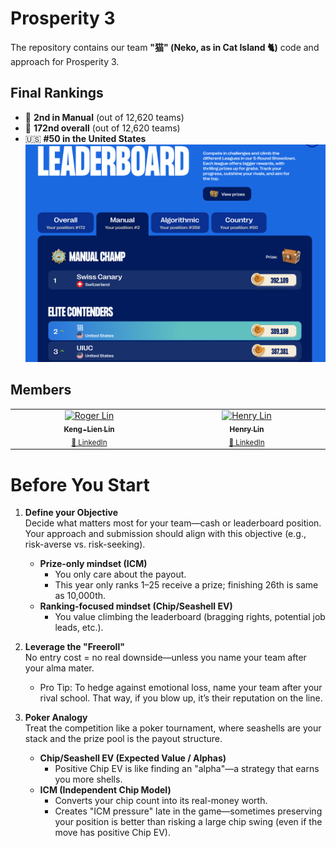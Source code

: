 # Prosperity 3

The repository contains our team **"猫" (Neko, as in Cat Island 🐈)** code and approach for Prosperity 3.

## Final Rankings
- 🧠 **2nd in Manual** (out of 12,620 teams)  
- 🏅 **172nd overall** (out of 12,620 teams)  
- 🇺🇸 **#50 in the United States**
![Leaderboard Results](Images/leaderboard.png)

## Members
<table>
  <tbody>
    <tr>
      <td align="center" valign="top" width="14.28%">
        <a href="https://github.com/kengll">
          <img src="https://avatars.githubusercontent.com/u/98373624?v=4?s=100" width="100px;" alt="Roger Lin"/>
          <br /><sub><b>Keng-Lien Lin</b></sub></a>
        <br /><sub><a href="https://www.linkedin.com/in/roger620/" title="LinkedIn">🔗 LinkedIn</a></sub>
      </td>
      <td align="center" valign="top" width="14.28%">
        <a href="https://github.com/hlm01">
          <img src="https://avatars.githubusercontent.com/u/35647316?v=4?s=100" width="100px;" alt="Henry Lin"/>
          <br /><sub><b>Henry Lin</b></sub></a>
        <br /><sub><a href="https://www.linkedin.com/in/henry-lin-122a7622b/" title="LinkedIn">🔗 LinkedIn</a></sub>
      </td>
    </tr>
  </tbody>
</table>

# Before You Start

1. **Define your Objective**  
   Decide what matters most for your team—cash or leaderboard position. Your approach and submission should align with this objective (e.g., risk-averse vs. risk-seeking).  
   - **Prize-only mindset (ICM)**  
     - You only care about the payout.  
     - This year only ranks 1–25 receive a prize; finishing 26th is same as 10,000th.  
   - **Ranking-focused mindset (Chip/Seashell EV)**  
     - You value climbing the leaderboard (bragging rights, potential job leads, etc.).  

2. **Leverage the "Freeroll"**  
   No entry cost = no real downside—unless you name your team after your alma mater.  
   - Pro Tip: To hedge against emotional loss, name your team after your rival school. That way, if you blow up, it’s their reputation on the line.

3. **Poker Analogy**  
   Treat the competition like a poker tournament, where seashells are your stack and the prize pool is the payout structure.  
   - **Chip/Seashell EV (Expected Value / Alphas)**  
     - Positive Chip EV is like finding an "alpha"—a strategy that earns you more shells.  
   - **ICM (Independent Chip Model)**  
     - Converts your chip count into its real-money worth.  
     - Creates "ICM pressure" late in the game—sometimes preserving your position is better than risking a large chip swing (even if the move has positive Chip EV).

